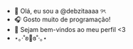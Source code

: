 - 👋 Olá, eu sou a @debzitaaaa  ୨ৎ
- 🎧 Gosto muito de programação!
- 🎀 Sejam bem-vindos ao meu perfil <3
- ⋆｡‧˚ʚ🍓ɞ˚‧｡⋆

<!---
debzitaaaa/debzitaaaa is a ✨ special ✨ repository because its `README.md` (this file) appears on your GitHub profile.
You can click the Preview link to take a look at your changes.
--->
